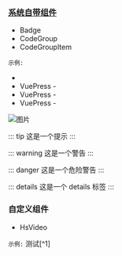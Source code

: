 ### [系统自带组件](https://v2.vuepress.vuejs.org/zh/reference/default-theme/components.html#codegroupitem)
* Badge
* CodeGroup
* CodeGroupItem

 `示例:`
<CodeGroup>
  <CodeGroupItem title="Badge">

  - 
  - VuePress - <Badge type="tip" text="v2" vertical="top" />
  - VuePress - <Badge type="warning" text="v2" vertical="middle" />
  - VuePress - <Badge type="danger" text="v2" vertical="bottom" />

  </CodeGroupItem>
  <CodeGroupItem title="CodeGroup">

  ![图片](https://www.raokun.top/upload/2023/05/image-20230524160641351.png)

  </CodeGroupItem>
  <CodeGroupItem title="CodeGroupItem">

  ::: tip
  这是一个提示
  :::

  ::: warning
  这是一个警告
  :::

  ::: danger
  这是一个危险警告
  :::

  ::: details
  这是一个 details 标签
  :::

  </CodeGroupItem>
</CodeGroup>

### 自定义组件
* HsVideo

`示例:` 测试[^1]
<HsVideo />